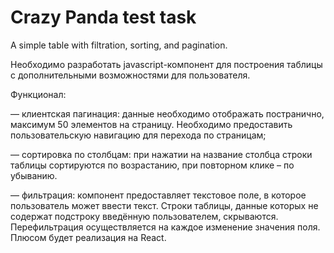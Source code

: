 # Crazy Panda test task
A simple table with filtration, sorting, and pagination.



Необходимо разработать javascript-компонент для построения таблицы с дополнительными возможностями для пользователя.

Функционал: 

— клиентская пагинация: данные необходимо отображать постранично, максимум 50 элементов на страницу. Необходимо 
предоставить пользовательскую навигацию для перехода по страницам;

— сортировка по столбцам: при нажатии на название
столбца строки таблицы сортируются по возрастанию, при повторном клике – по убыванию. 

— фильтрация: компонент 
предоставляет текстовое поле, в которое пользователь может ввести текст. Строки таблицы, данные которых не содержат 
подстроку введённую пользователем, скрываются. Перефильтрация осуществляется на каждое изменение значения поля. Плюсом будет реализация на React.
